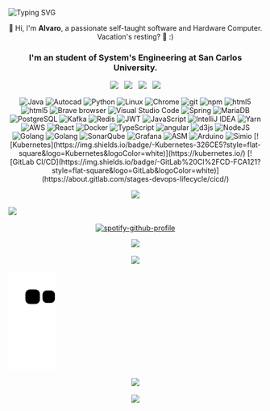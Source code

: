 <!-- <h1 align="center">   
  Hi there, I'm Alvaro 💻 😎
  
</h1> -->



![Typing SVG](https://readme-typing-svg.herokuapp.com/?font=Fira+Code&weight=500&size=25&duration=5012&pause=1000&center=true&vCenter=true&width=700&lines=Hi+there%2C+I%27m+Alvaro+💻+😎)



<p align="center"> 
  📢 Hi, I'm <b>Alvaro</b>, a passionate self-taught software and Hardware Computer. Vacation's resting? 🥑
  :)
</p>
<h3 align="center">I'm an student of System's Engineering at San Carlos University.</h3>
<p align="center">
  <a href="mailto:socop2412@gmail.com"><img src="https://img.shields.io/badge/Gmail-D14836?style=for-the-badge&logo=gmail&logoColor=white&link=mailto:socop2412@gmail.com"/></a>&nbsp;&nbsp;
  <a href=""><img src="https://img.shields.io/badge/Stack_Overflow-FE7A16?style=for-the-badge&logo=stack-overflow&logoColor=white&link=https://stackoverflow.com/users/6112286/mr-mars?tab=profile"/></a>&nbsp;&nbsp;
<!--   <a href=""><img src="https://img.shields.io/badge/Discord-7289DA?style=for-the-badge&logo=discord&logoColor=white&link=https://discord.gg/FR9R8dH"/></a>&nbsp;&nbsp; -->
  <a href="https://twitter.com/socop2412"><img src="https://img.shields.io/badge/Twitter-1DA1F2?style=for-the-badge&logo=twitter&logoColor=white&link=https://twitter.com/borjapazr"/></a>&nbsp;&nbsp;
  <a href="https://www.linkedin.com"><img src="https://img.shields.io/badge/LinkedIn-0077B5?style=for-the-badge&logo=linkedin&logoColor=white&link=https://www.linkedin.com/in/borjapazr"/></a>
</p>

<p align="center">   
  <img alt="Java" src="https://img.shields.io/badge/-Java-007396?style=flat-square&logo=Java&logoColor=white" />  
  <img alt="Autocad" src="https://img.shields.io/badge/-Autocad-white?style=flat-square&logo=Autodesk&logoColor=maroon" />  
  <img alt="Python" src="https://img.shields.io/badge/-Python-3776AB?style=flat-square&logo=Python&logoColor=white" />          
  <img alt="Linux" src="https://img.shields.io/badge/-Linux-FCC624?style=flat-square&logo=Linux&logoColor=white" />
  <img alt="Chrome" src="https://img.shields.io/badge/-Chrome-4285F4?style=flat-square&logo=Google+Chrome&logoColor=white" />                     
  <img alt="git" src="https://img.shields.io/badge/-Git-F05032?style=flat-square&logo=git&logoColor=white" />
  <img alt="npm" src="https://img.shields.io/badge/-NPM-CB3837?style=flat-square&logo=npm&logoColor=white" />
  <img alt="html5" src="https://img.shields.io/badge/-HTML5-E34F26?style=flat-square&logo=html5&logoColor=white" />  
  <img alt="html5" src="https://img.shields.io/badge/-CSS-1572B6?style=flat-square&logo=CSS3&logoColor=WHITE" />  
  <img alt="Brave browser" src="https://img.shields.io/badge/-Opera_GX-ff0000?style=flat-square&logo=opera&logoColor=white" />
  <img alt="Visual Studio Code" src="https://img.shields.io/badge/-Visual_Studio_Code-007ACC?style=flat-square&logo=Visual+Studio+Code&logoColor=white" />
  <img alt="Spring" src="https://img.shields.io/badge/-Spring-6DB33F?style=flat-square&logo=Spring&logoColor=white" />
  <!-- <img alt="ESLint" src="https://img.shields.io/badge/-ESLint-6464e2?style=flat-square&logo=Eslint&logoColor=white" /> -->         
 <img alt="MariaDB" src="https://img.shields.io/badge/-MariaDB-003545?style=flat-square&logo=MariaDB&logoColor=white" />  
  <img alt="PostgreSQL" src="https://img.shields.io/badge/-PostgreSQL-336791?style=flat-square&logo=PostgreSQL&logoColor=white" />
  <img alt="Kafka" src="https://img.shields.io/badge/-Kafka-231F20?style=flat-square&logo=Apache+Kafka&logoColor=white" />
  <img alt="Redis" src="https://img.shields.io/badge/-Redis-DC382D?style=flat-square&logo=Redis&logoColor=white" />
  <img alt="JWT" src="https://img.shields.io/badge/-JWT-000000?style=flat-square&logo=JSON+Web+Tokens&logoColor=white" /> 
  <img alt="JavaScript" src="https://img.shields.io/badge/-JavaScript-F7DF1E?style=flat-square&logo=JavaScript&logoColor=white" />
   <img alt="IntelliJ IDEA" src="https://img.shields.io/badge/-IntelliJ_IDEA-000000?style=flat-square&logo=IntelliJ+IDEA&logoColor=white" />
<!--   <img alt="WebStorm" src="https://img.shields.io/badge/-WebStorm-000000?style=flat-square&logo=WebStorm&logoColor=white" /> -->
<!--   <img alt="DigitalOcean" src="https://img.shields.io/badge/-DigitalOcean-0080FF?style=flat-square&logo=DigitalOcean&logoColor=white" />  -->
  <img alt="Yarn" src="https://img.shields.io/badge/-Yarn-2C8EBB?style=flat-square&logo=Yarn&logoColor=white" />
  <img alt="AWS" src="https://img.shields.io/badge/-AWS-FF9900?style=flat-square&logo=amazon&logoColor=white" />
 <img alt="React" src="https://img.shields.io/badge/-React-45b8d8?style=flat-square&logo=react&logoColor=white" /> 
  <!-- <img alt="Webpack" src="https://img.shields.io/badge/-Webpack-8DD6F9?style=flat-square&logo=webpack&logoColor=white" />  -->
  <img alt="Docker" src="https://img.shields.io/badge/-Docker-46a2f1?style=flat-square&logo=docker&logoColor=white" />
  <img alt="TypeScript" src="https://img.shields.io/badge/-TypeScript-007ACC?style=flat-square&logo=typescript&logoColor=white" />
  <!-- <img alt="Insomnia" src="https://img.shields.io/badge/-Insomnia-5849BE?style=flat-square&logo=insomnia&logoColor=white" /> -->
  <!-- <img alt="redux" src="https://img.shields.io/badge/-Redux-764ABC?style=flat-square&logo=redux&logoColor=white" /> -->
  <!-- <img alt="Sass" src="https://img.shields.io/badge/-Sass-CC6699?style=flat-square&logo=sass&logoColor=white" /> -->  
   <img alt="angular" src="https://img.shields.io/badge/-Angular-DD0031?style=flat-square&logo=angular&logoColor=white" /> 
<img alt="d3js" src="https://img.shields.io/badge/-D3.js-F9A03C?style=flat-square&logo=d3.js&logoColor=white" />
  <!-- <img alt="Prettier" src="https://img.shields.io/badge/-Prettier-F7B93E?style=flat-square&logo=prettier&logoColor=white" /> -->
  <!-- <img alt="MongoDB" src="https://img.shields.io/badge/-MongoDB-13aa52?style=flat-square&logo=mongodb&logoColor=white" /> -->
  <img alt="NodeJS" src="https://img.shields.io/badge/-NodeJS-43853d?style=flat-square&logo=Node.js&logoColor=white" />
  <img alt="Golang" src="https://img.shields.io/badge/-Golang-8BCCFF?style=flat-square&logo=go&logoColor=blue" />
  <img alt="Golang" src="https://img.shields.io/badge/-Android-0168A7?style=flat&logo=android&logoColor=green" />
  <img alt="SonarQube" src="https://img.shields.io/badge/-SonarQube-4E9BCD?style=flat-square&logo=SonarQube&logoColor=white" />
  <img alt="Grafana" src="https://img.shields.io/badge/-Grafana-F46800?style=flat-square&logo=Grafana&logoColor=white" />
  <img alt="ASM" src="https://img.shields.io/badge/-ASM-007AAC?style=flat-square&logo=AssemblyScript&logoColor=white" />
  <img alt="Arduino" src="https://img.shields.io/badge/-Arduino-00979D?style=flat-square&logo=Arduino&logoColor=black" />
  <img alt="Simio" src="https://img.shields.io/badge/-Simio-111111?style=flat-square&logo=Simple%20Icons&logoColor=white" />
  [![Kubernetes](https://img.shields.io/badge/-Kubernetes-326CE5?style=flat-square&logo=Kubernetes&logoColor=white)](https://kubernetes.io/)
  [![GitLab CI/CD](https://img.shields.io/badge/-GitLab%20CI%2FCD-FCA121?style=flat-square&logo=GitLab&logoColor=white)](https://about.gitlab.com/stages-devops-lifecycle/cicd/)


</p>


<!-- [![GitHub Streak]()](https://git.io/streak-stats) -->

<p align="center">
  <a href="https://github.com/Alvaro-SP/Alvaro-SP/pulls"><img src="https://github-readme-streak-stats.herokuapp.com?user=Alvaro-SP&theme=github-dark&border_radius=8)"/></a>
</p>

<img src="https://github-readme-activity-graph.cyclic.app/graph?username=Alvaro-sp&amp;bg_color=000000&amp;color=00ffff&amp;line=00ffff&amp;point=ffffff&amp;area=true&amp;hide_border=true" style="max-width: 100%;">


<!-- ********************************* SPOTIFY ****************************** -->
<p dir="auto" align="center"><a href="https://spotify-github-profile.vercel.app/api/view?uid=3163lwvqslq2xclv62w23ey4avwm&amp;redirect=true" rel="nofollow"><img src="https://camo.githubusercontent.com/b4d4ee489a647ba4d6915dbd5caa53b36c15f533934db137e4082475c6fa0d17/68747470733a2f2f73706f746966792d6769746875622d70726f66696c652e76657263656c2e6170702f6170692f766965773f7569643d333136336c777671736c713278636c7636327732336579346176776d26636f7665725f696d6167653d74727565267468656d653d64656661756c74266261725f636f6c6f723d353362313466266261725f636f6c6f725f636f7665723d66616c7365" alt="spotify-github-profile" data-canonical-src="https://spotify-github-profile.vercel.app/api/view?uid=3163lwvqslq2xclv62w23ey4avwm&amp;cover_image=true&amp;theme=default&amp;bar_color=53b14f&amp;bar_color_cover=true" style="max-width: 100%;"></a></p>

<!-- ********************************* GITHUB STATS ****************************** -->
<p align="center">
  <a href=""><img src="https://github-readme-stats-git-masterrstaa-rickstaa.vercel.app/api?username=Alvaro-SP&show_icons=true&theme=highcontrast&cache_seconds=7200&border_radius=30&card_width=650&line_height=35&hide_progress=false&count_private=false&include_all_commits=true"/></a>
 </p>

<!--   https://github-readme-stats.vercel.app/api?username=Alvaro-SP&show_icons=true&theme=highcontrast&border_color=08FA1A&cache_seconds=7200&border_radius=30&card_width=650&line_height=35&hide_progress=false&count_private=false&include_all_commits=true -->
<!--   https://github-readme-stats.vercel.app/api?username=Alvaro-SP&show_icons=true&theme=cobalt&count_private=false&include_all_commits=true -->


<!-- ********************************* A little title to contact me ****************************** -->
<p align="center">
  <a href="https://github.com/Alvaro-SP/Alvaro-SP/pulls"><img src="https://img.shields.io/badge/Ask%20me-anything-1abc9c.svg?style=for-the-badge&link=https://github.com/borjapazr/borjapazr/issues"/></a>
</p>

<!-- ********************************* SNAKE ****************************** -->

<p dir="auto"><a target="_blank" rel="noopener noreferrer" href=""><img src="https://raw.githubusercontent.com/Alvaro-SP/Alvaro-SP/34fd711f71a4be0259ec5e9824ab0bf089fe1b98/github-contribution-grid-snake.svg" alt="mishmanners snake gif" style="max-width: 100%;"></a></p>


<!-- ********************************* TROFEITOS ****************************** -->
<p align="center">
  <a href="https://github.com/Alvaro-SP/Alvaro-SP">
<img src="https://github-profile-trophy.vercel.app/?username=Alvaro-SP&amp;theme=dracula" ></a>
</p>

<!-- ********************************* MOST USED LANGUAGES ****************************** -->

<p align="center">
  <a href="https://github.com/Alvaro-SP/Alvaro-SP"><img src="https://github-readme-stats-git-masterrstaa-rickstaa.vercel.app/api/top-langs/?username=Alvaro-SP&layout=compact&show_icons=true&theme=radical"/></a>
</p>

